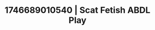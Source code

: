 ---
categories:
- Dirty inner voice
- AI-generated
- Eco-erotica
- Erotic oil massage
- Subtle dominance
- ASMR
- Erotic tension
- Cosplay
image: /assets/images/1746689010540.jpg
layout: post
seo:
  description: Featured content with sensual Scat Fetish, ABDL Play. HD images available.
  keywords: Scat Fetish, ABDL Play
  og_image: /assets/images/1746689010540.jpg
  schema_type: VisualArtwork
tags:
- ABDL Play
- '#1746689010540'
- Scat Fetish
title: 1746689010540 | Scat Fetish ABDL Play
---